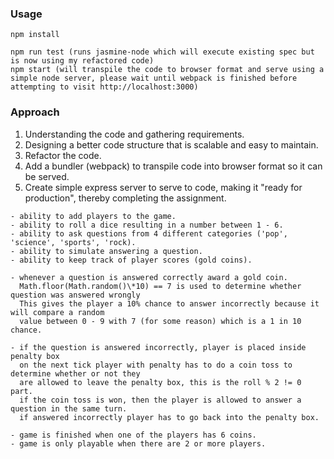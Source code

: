 ### Usage

```
npm install

npm run test (runs jasmine-node which will execute existing spec but is now using my refactored code)
npm start (will transpile the code to browser format and serve using a simple node server, please wait until webpack is finished before attempting to visit http://localhost:3000)
```

### Approach

1. Understanding the code and gathering requirements.
2. Designing a better code structure that is scalable and easy to maintain.
3. Refactor the code.
4. Add a bundler (webpack) to transpile code into browser format so it can be served.
5. Create simple express server to serve to code, making it "ready for production", thereby completing the assignment.

```
- ability to add players to the game.
- ability to roll a dice resulting in a number between 1 - 6.
- ability to ask questions from 4 different categories ('pop', 'science', 'sports', 'rock).
- ability to simulate answering a question.
- ability to keep track of player scores (gold coins).

- whenever a question is answered correctly award a gold coin.
  Math.floor(Math.random()\*10) == 7 is used to determine whether question was answered wrongly
  This gives the player a 10% chance to answer incorrectly because it will compare a random
  value between 0 - 9 with 7 (for some reason) which is a 1 in 10 chance.

- if the question is answered incorrectly, player is placed inside penalty box
  on the next tick player with penalty has to do a coin toss to determine whether or not they
  are allowed to leave the penalty box, this is the roll % 2 != 0 part.
  if the coin toss is won, then the player is allowed to answer a question in the same turn.
  if answered incorrectly player has to go back into the penalty box.

- game is finished when one of the players has 6 coins.
- game is only playable when there are 2 or more players.
```
